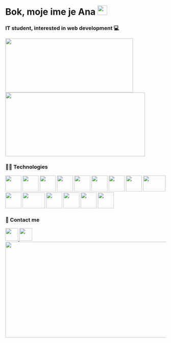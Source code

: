 # Bok, moje ime je Ana <img src="https://media.giphy.com/media/hvRJCLFzcasrR4ia7z/giphy.gif" width="30px"/>
### IT student, interested in web development 💻


<a href="https://github.com/CroAnna/github-readme-stats">
<img height="170px" width="400px" align="center" src="https://github-readme-stats.vercel.app/api/top-langs/?username=croanna&layout=compact&title_color=ffffff&icon_color=bb2acf&text_color=daf7dc&bg_color=0E1820" />

<a href="https://github.com/CroAnna/convoychat">
  <img height="200px" width="437px" align="center" src="https://github-readme-stats.vercel.app/api?username=CroAnna&&show_icons=true&title_color=ffffff&icon_color=bb2acf&text_color=daf7dc&bg_color=0E1820" />
</a>

### 👩‍💻 Technologies

<a href="https://html.com/"><img height="50px" src="https://user-images.githubusercontent.com/25181517/117447535-f00a3a00-af3d-11eb-89bf-45aaf56dbaf1.png" /></a>
<a href="https://css-tricks.com/"><img height="50px" src="https://user-images.githubusercontent.com/25181517/117447663-0fa16280-af3e-11eb-8677-bcf8e4f8e298.png" /></a>
<a href="https://www.javascript.com/"><img height="50px" src="https://user-images.githubusercontent.com/25181517/117447155-6a868a00-af3d-11eb-9cfe-245df15c9f3f.png" /></a>
<a href="https://reactjs.org/"><img height="50px" src="https://upload.wikimedia.org/wikipedia/commons/thumb/a/a7/React-icon.svg/2300px-React-icon.svg.png" /></a>
<a href="https://nodejs.org/en/"><img height="50px" src="https://nodejs.org/static/images/logos/nodejs-new-pantone-black.svg" /></a>
<a href="https://kotlinlang.org/"><img height="50px" src="https://seeklogo.com/images/K/kotlin-logo-6A9E0484CA-seeklogo.com.png" /></a>
<a href="https://docs.microsoft.com/en-us/dotnet/csharp/"><img height="50px" src="https://user-images.githubusercontent.com/25181517/121405384-444d7300-c95d-11eb-959f-913020d3bf90.png" /></a>
<a href="http://www.cplusplus.org/"><img height="50px" src="https://upload.wikimedia.org/wikipedia/commons/thumb/1/18/ISO_C%2B%2B_Logo.svg/1822px-ISO_C%2B%2B_Logo.svg.png" /></a>
<a href="https://dotnet.microsoft.com/en-us/"><img height="50px" width="70px" src="https://user-images.githubusercontent.com/25181517/121405947-e8371e80-c95d-11eb-9e81-432e077edd40.png" /></a>
<a href="https://git-scm.com/"><img height="50px" src="https://user-images.githubusercontent.com/25181517/117364277-fc4eb280-aebd-11eb-8769-a3583c6a2037.png" /></a>
<a href="https://www.mysql.com/"><img height="50px" width="70px" src="https://pngimg.com/uploads/mysql/mysql_PNG1.png" /></a>
<a href="https://www.postgresql.org/"><img height="50px"  src="https://user-images.githubusercontent.com/25181517/117208740-bfb78400-adf5-11eb-97bb-09072b6bedfc.png" /></a>
<a href="https://www.figma.com/"><img height="50px" src="https://cdn-icons-png.flaticon.com/512/5968/5968705.png" /></a>
<a href="https://www.blender.org/"><img height="50px" src="https://iconarchive.com/download/i98223/dakirby309/simply-styled/Blender.ico" /></a>
<a href="https://www.adobe.com/products/photoshop.html"><img height="50px" src="https://upload.wikimedia.org/wikipedia/commons/thumb/2/20/Photoshop_CC_icon.png/615px-Photoshop_CC_icon.png" /></a>




### 📲 Contact me
<div >
<a href="https://www.linkedin.com/in/ana-%C5%A1karica-89805120b/">
<img height="40px" src="https://play-lh.googleusercontent.com/kMofEFLjobZy_bCuaiDogzBcUT-dz3BBbOrIEjJ-hqOabjK8ieuevGe6wlTD15QzOqw" /> </a>
<a href="https://www.instagram.com/croanna/">
<img height="40px" src="https://upload.wikimedia.org/wikipedia/commons/thumb/e/e7/Instagram_logo_2016.svg/220px-Instagram_logo_2016.svg.png" /> </a>

<div align="center">
  <img src="https://media.giphy.com/media/TilmLMmWrRYYHjLfub/giphy.gif" width="550" height="300"/>
</div>


</div>
